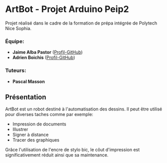 # ArtBot - Projet Arduino Peip2

Projet réalisé dans le cadre de la formation de prépa intégrée de Polytech Nice Sophia.

### Équipe:

- **Jaime Alba Pastor** ([Profil-GitHub](https://github.com/jaimealbapastor))
- **Adrien Boichis** ([Profil-GitHub](https://github.com/Adrien295))

### Tuteurs:

- **Pascal Masson**

## Présentation

ArtBot est un robot destiné à l'automatisation des dessins. Il peut être utilisé pour diverses taches comme par exemple:

- Impression de documents
- Illustrer
- Signer à distance
- Tracer des graphiques

Grâce l'utilisation de l'encre de stylo bic, le côut d'impression est significativement réduit ainsi que sa maintenance.
